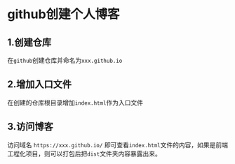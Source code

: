 # github创建个人博客

## 1.创建仓库

在`github`创建仓库并命名为`xxx.github.io`

## 2.增加入口文件

在创建的仓库根目录增加`index.html`作为入口文件

## 3.访问博客

访问域名  `https://xxx.github.io/`  即可查看`index.html`文件的内容，如果是前端工程化项目，则可以打包后把`dist`文件夹内容暴露出来。

